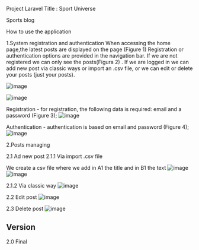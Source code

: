 Project Laravel 
Title : Sport Universe

Sports blog

How to use the application

1.System registration and authentication
When accessing the home page,the latest posts are displayed on the page (Figure 1) 
Registration or authentication options are provided in the navigation bar. If we are not registered we can only see the posts(Figura 2) .
If we are logged in we can add new post via classic ways or import an .csv file, or we can edit or delete your posts (just your posts).

![image](https://user-images.githubusercontent.com/87446991/166157904-59fe4bbf-4c7d-44b3-9414-08587d5d4787.png)

![image](https://user-images.githubusercontent.com/87446991/166157974-080d5a69-5c63-4c7d-92e1-da249cb8401d.png)

Registration - for registration, the following data is required: email and a password (Figure 3);
![image](https://user-images.githubusercontent.com/87446991/166158038-fe61a8eb-49dd-4ce9-a9bc-ec43538d1a84.png)

Authentication - authentication is based on email and password (Figure 4);
![image](https://user-images.githubusercontent.com/87446991/166158043-3677b3c0-4c6a-42d3-94c1-978bc46319ba.png)

2.Posts managing

2.1 Ad new post
2.1.1 Via import .csv file

We create a csv file where we add in A1 the title and in B1 the text
![image](https://user-images.githubusercontent.com/87446991/166158226-5bbcc140-208c-4a00-a380-1e9ead12608e.png)
![image](https://user-images.githubusercontent.com/87446991/166158387-4f5d9557-c938-4b7b-a082-6eeb5f857aa3.png)

2.1.2 Via classic way
![image](https://user-images.githubusercontent.com/87446991/166158469-5f088966-e7de-4011-96a4-19108df5d7d9.png)

2.2 Edit post
![image](https://user-images.githubusercontent.com/87446991/166158566-accd44a6-4833-456c-b846-1b6f4676f501.png)

2.3 Delete post
![image](https://user-images.githubusercontent.com/87446991/166158590-4cc44f31-b31b-4c6c-a45b-3e3f3f3ee7f7.png)


## Version
2.0 Final

